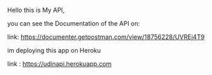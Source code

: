 Hello this is My API,

you can see the Documentation of the API on:

link: https://documenter.getpostman.com/view/18756228/UVREj4T9

im deploying this app on Heroku

link : https://udinapi.herokuapp.com

